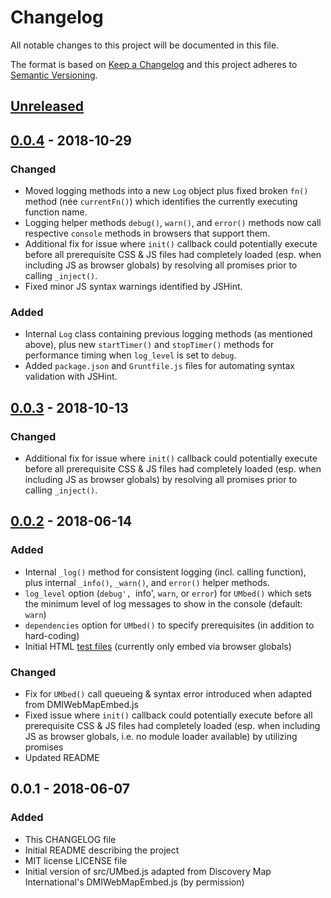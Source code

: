 # Changelog
All notable changes to this project will be documented in this file.

The format is based on [Keep a Changelog](https://keepachangelog.com/en/1.0.0/)
and this project adheres to [Semantic Versioning](https://semver.org/spec/v2.0.0.html).

## [Unreleased]

## [0.0.4] - 2018-10-29
### Changed
- Moved logging methods into a new `Log` object plus fixed broken `fn()` method (née `currentFn()`) 
  which identifies the currently executing function name.
- Logging helper methods `debug()`, `warn()`, and `error()` methods now call respective
  `console` methods in browsers that support them.
- Additional fix for issue where `init()` callback could potentially execute before all
  prerequisite CSS & JS files had completely loaded (esp. when including JS as browser
  globals) by resolving all promises prior to calling `_inject()`.
- Fixed minor JS syntax warnings identified by JSHint.

### Added
- Internal `Log` class containing previous logging methods (as mentioned above), plus new
  `startTimer()` and `stopTimer()` methods for performance timing when `log_level` is set
  to `debug`.
- Added `package.json` and `Gruntfile.js` files for automating syntax validation with JSHint.

## [0.0.3] - 2018-10-13
### Changed
- Additional fix for issue where `init()` callback could potentially execute before all
  prerequisite CSS & JS files had completely loaded (esp. when including JS as browser
  globals) by resolving all promises prior to calling `_inject()`.

## [0.0.2] - 2018-06-14
### Added
- Internal `_log()` method for consistent logging (incl. calling function), plus internal
  `_info()`, `_warn()`, and `error()` helper methods.
- `log_level` option (`debug', `info', `warn`, or `error`) for `UMbed()` which sets the
  minimum level of log messages to show in the console (default: `warn`)
- `dependencies` option for `UMbed()` to specify prerequisites (in addition to hard-coding)
- Initial HTML [test files](test/) (currently only embed via browser globals)

### Changed
- Fix for `UMbed()` call queueing & syntax error introduced when adapted from DMIWebMapEmbed.js
- Fixed issue where `init()` callback could potentially execute before all prerequisite
  CSS & JS files had completely loaded (esp. when including JS as browser globals, i.e.
  no module loader available) by utilizing promises
- Updated README

## 0.0.1 - 2018-06-07
### Added
- This CHANGELOG file
- Initial README describing the project
- MIT license LICENSE file
- Initial version of src/UMbed.js adapted from Discovery Map International's
  DMIWebMapEmbed.js (by permission)

[Unreleased]: compare/0.0.4...HEAD
[0.0.4]: compare/0.0.3...0.0.4
[0.0.3]: compare/0.0.2...0.0.3
[0.0.2]: compare/0.0.1...0.0.2
